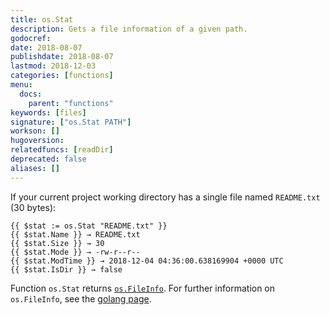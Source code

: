 ```yaml
---
title: os.Stat
description: Gets a file information of a given path.
godocref:
date: 2018-08-07
publishdate: 2018-08-07
lastmod: 2018-12-03
categories: [functions]
menu:
  docs:
    parent: "functions"
keywords: [files]
signature: ["os.Stat PATH"]
workson: []
hugoversion:
relatedfuncs: [readDir]
deprecated: false
aliases: []
---
```


If your current project working directory has a single file named `README.txt` (30 bytes):
```
{{ $stat := os.Stat "README.txt" }}
{{ $stat.Name }} → README.txt
{{ $stat.Size }} → 30
{{ $stat.Mode }} → -rw-r--r--
{{ $stat.ModTime }} → 2018-12-04 04:36:00.638169904 +0000 UTC
{{ $stat.IsDir }} → false
```

Function `os.Stat` returns [`os.FileInfo`][osfileinfo]. For further information on `os.FileInfo`, see the [golang page][osfileinfo].

[osfileinfo]: https://golang.org/pkg/os/#FileInfo
